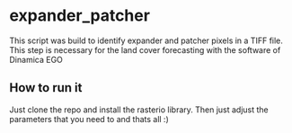 # expander_patcher
This script was build to identify expander and patcher pixels in a TIFF file. This step is necessary for the land cover forecasting with the software of Dinamica EGO

## How to run it
Just clone the repo and install the rasterio library. Then just adjust the parameters that you need to and thats all :)
